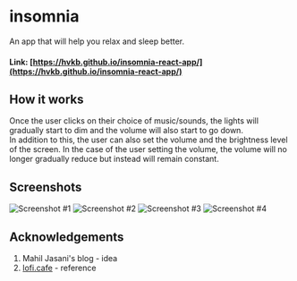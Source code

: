 # insomnia
An app that will help you relax and sleep better.
#### Link: [https://hvkb.github.io/insomnia-react-app/](https://hvkb.github.io/insomnia-react-app/)

## How it works
Once the user clicks on their choice of music/sounds, the lights will gradually start to dim and the volume will also start to go down. <br>
In addition to this, the user can also set the volume and the brightness level of the screen. In the case of the user setting the volume, the volume will no longer gradually reduce but instead will remain constant. 

## Screenshots
![Screenshot #1](https://user-images.githubusercontent.com/63035954/147726219-a1180881-acbf-4e2e-b561-9c8c39dd9183.png)
![Screenshot #2](https://user-images.githubusercontent.com/63035954/147726221-d1914ad7-3449-4b77-8c77-da8b57c35575.png)
![Screenshot #3](https://user-images.githubusercontent.com/63035954/147726224-52abe343-c615-44c1-8e90-8511b418011c.png)
![Screenshot #4](https://user-images.githubusercontent.com/63035954/147726231-4a98b0cd-7be4-4984-835b-57d4329390f3.png)



## Acknowledgements
1. Mahil Jasani's blog - idea
2. [lofi.cafe](https://www.lofi.cafe/) - reference
